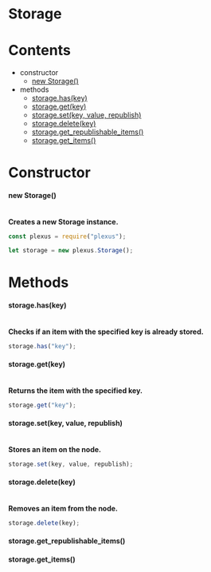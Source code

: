 # **Storage**



# **Contents**

* constructor
    * [new Storage()](#new-storage)
* methods
    * [storage.has(key)](#storagehaskey)
    * [storage.get(key)](#storagegetkey)
    * [storage.set(key, value, republish)](#storagesetkey-value-republish)
    * [storage.delete(key)](#storagedeletekey)
    * [storage.get_republishable_items()](#storageget_republishable_items)
    * [storage.get_items()](#storageget_items)

# **Constructor**

#### new Storage()

\
**Creates a new Storage instance.**
```js
const plexus = require("plexus");

let storage = new plexus.Storage();
```

# **Methods**

#### storage.has(key)

\
**Checks if an item with the specified key is already stored.**
```js
storage.has("key");
```

#### storage.get(key)

\
**Returns the item with the specified key.**
```js
storage.get("key");
```

#### storage.set(key, value, republish)

\
**Stores an item on the node.**
```js
storage.set(key, value, republish);
```

#### storage.delete(key)

\
**Removes an item from the node.**
```js
storage.delete(key);
```

#### storage.get_republishable_items()

#### storage.get_items()